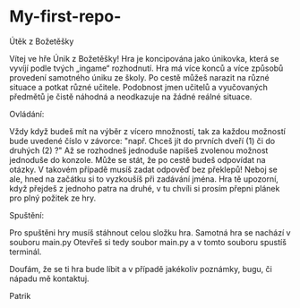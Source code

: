 # My-first-repo-
Útěk z Božetěšky

Vítej ve hře Únik z Božetěšky! Hra je koncipována jako únikovka, která se vyvíjí podle tvých „ingame“ rozhodnutí. Hra má více konců a více způsobů provedení samotného úniku ze školy. Po cestě můžeš narazit na různé situace a potkat různé učitele. Podobnost jmen učitelů a vyučovaných předmětů je čistě náhodná a neodkazuje na žádné reálné situace.

Ovládání:

Vždy když budeš mít na výběr z vícero množností, tak za každou možností bude uvedené číslo v závorce: 
"např. Chceš jít do prvních dveří (1) či do druhých (2) ?"
Až se rozhodneš jednoduše napíšeš zvolenou možnost jednoduše do konzole. 
Může se stát, že po cestě budeš odpovídat na otázky. 
V takovém případě musíš zadat odpověď bez překlepů! Neboj se ale, hned na začátku si to vyzkoušíš při zadávání jména.
Hra tě upozorní, když přejdeš z jednoho patra na druhé, v tu chvíli si prosím přepni plánek pro plný požitek ze hry.

Spuštění:

Pro spuštěni hry musíš stáhnout celou složku hra.
Samotná hra se nachází v souboru main.py
Otevřeš si tedy soubor main.py a v tomto souboru spustíš terminál.


Doufám, že se ti hra bude líbit a v případě jakékoliv poznámky, bugu, či nápadu mě kontaktuj.


Patrik

